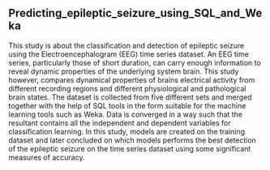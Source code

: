 ## Predicting_epileptic_seizure_using_SQL_and_Weka

This study is about the classification and detection of epileptic seizure using the Electroencephalogram (EEG) time series dataset. An EEG time series, particularly those of short duration, can carry enough information to reveal dynamic properties of the underlying system brain. This study however, compares dynamical properties of brains electrical activity from different recording regions and different physiological and pathological brain states. The dataset is collected from five different sets and merged together with the help of SQL tools in the form suitable for the machine learning tools such as Weka. Data is converged in a way such that the resultant contains all the independent and dependent variables for classification learning. In this study, models are created on the training dataset and later concluded on which models performs the best detection of the epileptic seizure on the time series dataset using some significant measures of accuracy.
